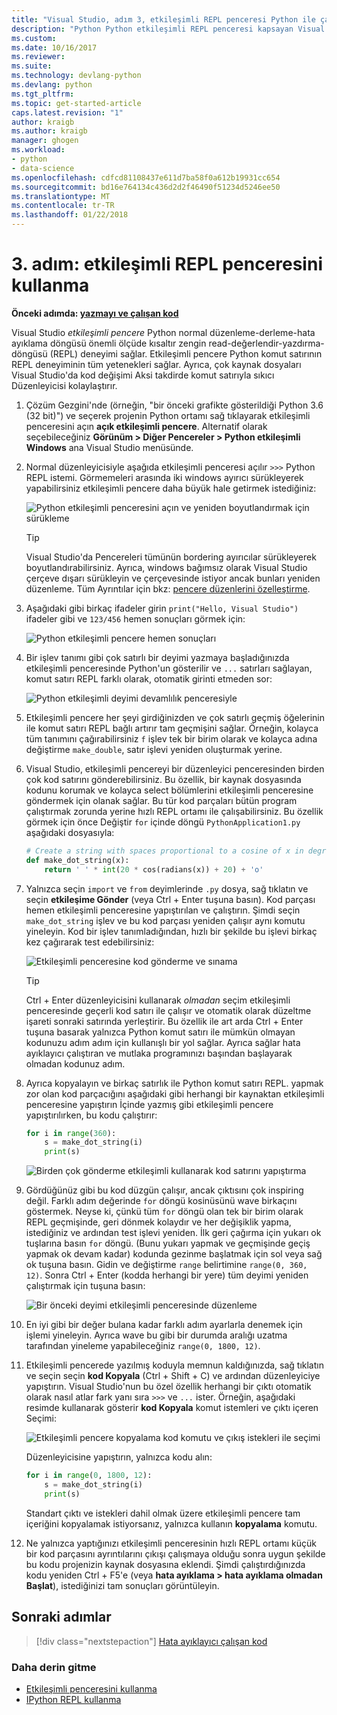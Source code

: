 ```yaml
---
title: "Visual Studio, adım 3, etkileşimli REPL penceresi Python ile çalışma | Microsoft Docs"
description: "Python Python etkileşimli REPL penceresi kapsayan Visual Studio içinde çalışmak için bir çekirdek öğreticinin 3 adımı."
ms.custom: 
ms.date: 10/16/2017
ms.reviewer: 
ms.suite: 
ms.technology: devlang-python
ms.devlang: python
ms.tgt_pltfrm: 
ms.topic: get-started-article
caps.latest.revision: "1"
author: kraigb
ms.author: kraigb
manager: ghogen
ms.workload:
- python
- data-science
ms.openlocfilehash: cdfcd81108437e611d7ba58f0a612b19931cc654
ms.sourcegitcommit: bd16e764134c436d2d2f46490f51234d5246ee50
ms.translationtype: MT
ms.contentlocale: tr-TR
ms.lasthandoff: 01/22/2018
---
```

# <a name="step-3-using-the-interactive-repl-window"></a>3. adım: etkileşimli REPL penceresini kullanma

**Önceki adımda: [yazmayı ve çalışan kod](tutorial-working-with-python-in-visual-studio-step-02-writing-code.md)**

Visual Studio *etkileşimli pencere* Python normal düzenleme-derleme-hata ayıklama döngüsü önemli ölçüde kısaltır zengin read-değerlendir-yazdırma-döngüsü (REPL) deneyimi sağlar. Etkileşimli pencere Python komut satırının REPL deneyiminin tüm yetenekleri sağlar. Ayrıca, çok kaynak dosyaları Visual Studio'da kod değişimi Aksi takdirde komut satırıyla sıkıcı Düzenleyicisi kolaylaştırır.

1. Çözüm Gezgini'nde (örneğin, "bir önceki grafikte gösterildiği Python 3.6 (32 bit)") ve seçerek projenin Python ortamı sağ tıklayarak etkileşimli penceresini açın **açık etkileşimli pencere**. Alternatif olarak seçebileceğiniz **Görünüm > Diğer Pencereler > Python etkileşimli Windows** ana Visual Studio menüsünde.

1. Normal düzenleyicisiyle aşağıda etkileşimli penceresi açılır `>>>` Python REPL istemi. Görmemeleri arasında iki windows ayırıcı sürükleyerek yapabilirsiniz etkileşimli pencere daha büyük hale getirmek istediğiniz:

    ![Python etkileşimli penceresini açın ve yeniden boyutlandırmak için sürükleme](media/vs-getting-started-python-11-interactive1b.png)

    > [!Tip]
    > Visual Studio'da Pencereleri tümünün bordering ayırıcılar sürükleyerek boyutlandırabilirsiniz. Ayrıca, windows bağımsız olarak Visual Studio çerçeve dışarı sürükleyin ve çerçevesinde istiyor ancak bunları yeniden düzenleme. Tüm Ayrıntılar için bkz: [pencere düzenlerini özelleştirme](../ide/customizing-window-layouts-in-visual-studio.md).

1. Aşağıdaki gibi birkaç ifadeler girin `print("Hello, Visual Studio")` ifadeler gibi ve `123/456` hemen sonuçları görmek için:

    ![Python etkileşimli pencere hemen sonuçları](media/vs-getting-started-python-12-interactive2.png)

1. Bir işlev tanımı gibi çok satırlı bir deyimi yazmaya başladığınızda etkileşimli penceresinde Python'un gösterilir ve `...` satırları sağlayan, komut satırı REPL farklı olarak, otomatik girinti etmeden sor:

    ![Python etkileşimli deyimi devamlılık penceresiyle](media/vs-getting-started-python-13-interactive3.png)

1. Etkileşimli pencere her şeyi girdiğinizden ve çok satırlı geçmiş öğelerinin ile komut satırı REPL bağlı artırır tam geçmişini sağlar. Örneğin, kolayca tüm tanımını çağırabilirsiniz `f` işlev tek bir birim olarak ve kolayca adına değiştirme `make_double`, satır işlevi yeniden oluşturmak yerine.

1. Visual Studio, etkileşimli pencereyi bir düzenleyici penceresinden birden çok kod satırını gönderebilirsiniz. Bu özellik, bir kaynak dosyasında kodunu korumak ve kolayca select bölümlerini etkileşimli penceresine göndermek için olanak sağlar. Bu tür kod parçaları bütün program çalıştırmak zorunda yerine hızlı REPL ortamı ile çalışabilirsiniz. Bu özellik görmek için önce Değiştir `for` içinde döngü `PythonApplication1.py` aşağıdaki dosyasıyla:

    ```python
    # Create a string with spaces proportional to a cosine of x in degrees
    def make_dot_string(x):
        return ' ' * int(20 * cos(radians(x)) + 20) + 'o'
    ```

1. Yalnızca seçin `import` ve `from` deyimlerinde `.py` dosya, sağ tıklatın ve seçin **etkileşime Gönder** (veya Ctrl + Enter tuşuna basın). Kod parçası hemen etkileşimli penceresine yapıştırılan ve çalıştırın. Şimdi seçin `make_dot_string` işlev ve bu kod parçası yeniden çalışır aynı komutu yineleyin. Kod bir işlev tanımladığından, hızlı bir şekilde bu işlevi birkaç kez çağırarak test edebilirsiniz:

    ![Etkileşimli penceresine kod gönderme ve sınama](media/vs-getting-started-python-14-interactive4.png)

    > [!Tip]
    > Ctrl + Enter düzenleyicisini kullanarak *olmadan* seçim etkileşimli penceresinde geçerli kod satırı ile çalışır ve otomatik olarak düzeltme işareti sonraki satırında yerleştirir. Bu özellik ile art arda Ctrl + Enter tuşuna basarak yalnızca Python komut satırı ile mümkün olmayan kodunuzu adım adım için kullanışlı bir yol sağlar. Ayrıca sağlar hata ayıklayıcı çalıştıran ve mutlaka programınızı başından başlayarak olmadan kodunuz adım.

1. Ayrıca kopyalayın ve birkaç satırlık ile Python komut satırı REPL. yapmak zor olan kod parçacığını aşağıdaki gibi herhangi bir kaynaktan etkileşimli penceresine yapıştırın İçinde yazmış gibi etkileşimli pencere yapıştırılırken, bu kodu çalıştırır:

    ```python
    for i in range(360):
        s = make_dot_string(i)
        print(s)
    ```

    ![Birden çok gönderme etkileşimli kullanarak kod satırını yapıştırma](media/vs-getting-started-python-15-interactive5.png)

1. Gördüğünüz gibi bu kod düzgün çalışır, ancak çıktısını çok inspiring değil. Farklı adım değerinde `for` döngü kosinüsünü wave birkaçını göstermek. Neyse ki, çünkü tüm `for` döngü olan tek bir birim olarak REPL geçmişinde, geri dönmek kolaydır ve her değişiklik yapma, istediğiniz ve ardından test işlevi yeniden. İlk geri çağırma için yukarı ok tuşlarına basın `for` döngü. (Bunu yukarı yapmak ve geçmişinde geçiş yapmak ok devam kadar) kodunda gezinme başlatmak için sol veya sağ ok tuşuna basın. Gidin ve değiştirme `range` belirtimine `range(0, 360, 12)`. Sonra Ctrl + Enter (kodda herhangi bir yere) tüm deyimi yeniden çalıştırmak için tuşuna basın:

    ![Bir önceki deyimi etkileşimli penceresinde düzenleme](media/vs-getting-started-python-16-interactive6.png)

1. En iyi gibi bir değer bulana kadar farklı adım ayarlarla denemek için işlemi yineleyin. Ayrıca wave bu gibi bir durumda aralığı uzatma tarafından yineleme yapabileceğiniz `range(0, 1800, 12)`.
 
1. Etkileşimli pencerede yazılmış koduyla memnun kaldığınızda, sağ tıklatın ve seçin seçin **kod Kopyala** (Ctrl + Shift + C) ve ardından düzenleyiciye yapıştırın. Visual Studio'nun bu özel özellik herhangi bir çıktı otomatik olarak nasıl atlar fark yanı sıra `>>>` ve `...` ister. Örneğin, aşağıdaki resimde kullanarak gösterir **kod Kopyala** komut istemleri ve çıktı içeren Seçimi:

    ![Etkileşimli pencere kopyalama kod komutu ve çıkış istekleri ile seçimi](media/vs-getting-started-python-17-interactive7.png)

    Düzenleyicisine yapıştırın, yalnızca kodu alın:

    ```python
    for i in range(0, 1800, 12):
        s = make_dot_string(i)
        print(s)
    ```

    Standart çıktı ve istekleri dahil olmak üzere etkileşimli pencere tam içeriğini kopyalamak istiyorsanız, yalnızca kullanın **kopyalama** komutu.

1. Ne yalnızca yaptığınızı etkileşimli penceresinin hızlı REPL ortamı küçük bir kod parçasını ayrıntılarını çıkışı çalışmaya olduğu sonra uygun şekilde bu kodu projenizin kaynak dosyasına eklendi. Şimdi çalıştırdığınızda kodu yeniden Ctrl + F5'e (veya **hata ayıklama > hata ayıklama olmadan Başlat**), istediğinizi tam sonuçları görüntüleyin.

## <a name="next-steps"></a>Sonraki adımlar

> [!div class="nextstepaction"]
> [Hata ayıklayıcı çalışan kod](tutorial-working-with-python-in-visual-studio-step-04-debugging.md)

### <a name="going-deeper"></a>Daha derin gitme

- [Etkileşimli penceresini kullanma](interactive-repl.md)
- [IPython REPL kullanma](interactive-repl-ipython.md)
